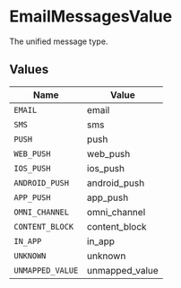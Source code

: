 # EmailMessagesValue

The unified message type.


## Values

| Name             | Value            |
| ---------------- | ---------------- |
| `EMAIL`          | email            |
| `SMS`            | sms              |
| `PUSH`           | push             |
| `WEB_PUSH`       | web_push         |
| `IOS_PUSH`       | ios_push         |
| `ANDROID_PUSH`   | android_push     |
| `APP_PUSH`       | app_push         |
| `OMNI_CHANNEL`   | omni_channel     |
| `CONTENT_BLOCK`  | content_block    |
| `IN_APP`         | in_app           |
| `UNKNOWN`        | unknown          |
| `UNMAPPED_VALUE` | unmapped_value   |